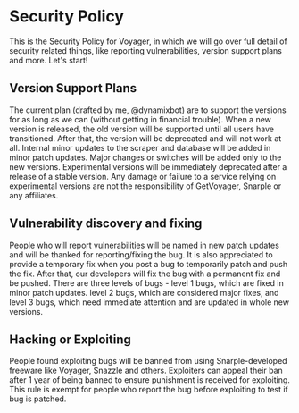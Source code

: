 # Security Policy

This is the Security Policy for Voyager, in which we will go over full detail of security related things, like reporting vulnerabilities, version support plans and more. Let's start!

## Version Support Plans

The current plan (drafted by me, @dynamixbot) are to support the versions for as long as we can (without getting in financial trouble). When a new version is released, the old version will be supported until all users have transitioned.
After that, the version will be deprecated and will not work at all. Internal minor updates to the scraper and database will be added in minor patch updates. Major changes or switches will be added only to the new versions.
Experimental versions will be immediately deprecated after a release of a stable version. Any damage or failure to a service relying on experimental versions are not the responsibility of GetVoyager, Snarple or any affiliates.

## Vulnerability discovery and fixing

People who will report vulnerabilities will be named in new patch updates and will be thanked for reporting/fixing the bug.
It is also appreciated to provide a temporary fix when you post a bug to temporarily patch and push the fix. After that, our developers will fix the bug with a permanent fix and be pushed.
There are three levels of bugs - level 1 bugs, which are fixed in minor patch updates. level 2 bugs, which are considered major fixes, and level 3 bugs, which need immediate attention and are updated in whole new versions.

## Hacking or Exploiting

People found exploiting bugs will be banned from using Snarple-developed freeware like Voyager, Snazzle and others.
Exploiters can appeal their ban after 1 year of being banned to ensure punishment is received for exploiting.
This rule is exempt for people who report the bug before exploiting to test if bug is patched.
